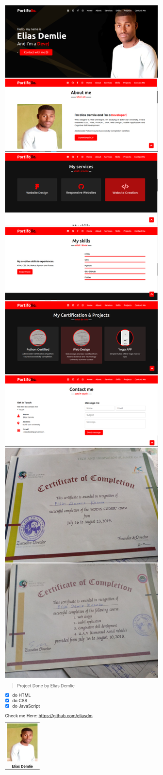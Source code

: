<img src="./images/port1.png" alt="portifólio"> <img src="./images/port2.png" alt="portifólio">
<img src="./images/port3.png" alt="portifólio"> <img src="./images/port4.png" alt="portifólio">
<img src="./images/port5.png" alt="portifólio"> <img src="./images/port6.png" alt="portifólio">
<img src="./images/login.png" alt="portifólio"> <img src="./images/form.png" alt="portifólio">


>Project Done by Elias Demlie

- [x]  do HTML
- [x]  do CSS
- [x]  do JavaScript

Check me Here: https://github.com/eliasdm


 
<table>
  <tr>
    <td align="center">
        <img src="./images/EU.jpg" width="100px;" alt="Foto da Gleysi"/><br>
        <sub>
          <b>Elias Demlie</b>
        </sub>
      </a>
    </td>
   </tr>
</table>
